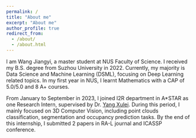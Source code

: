 ```yaml
---
permalink: /
title: "About me"
excerpt: "About me"
author_profile: true
redirect_from: 
  - /about/
  - /about.html
---
```


I am Wang Jiangyi, a master student at NUS Faculty of Science. I received my B.S. degree from Suzhou University in 2022. Currently, my majority is Data Science and Machine Learning (DSML), focusing on Deep Learning related topics. In my first year in NUS, I learnt Mathematics with a CAP of 5.0/5.0 and 8 A+ courses.

From January to September in 2023, I joined I2R department in A*STAR as one Research Intern, supervised by Dr. [Yang Xulei](https://scholar.google.com.sg/citations?user=tXkwIK8AAAAJ&hl=en). During this period, I mainly focused on 3D Computer Vision, including point clouds classification, segmentation and occupancy prediction tasks. By the end of this internship, I submitted 2 papers in RA-L journal and ICASSP conference.
